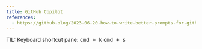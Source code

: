 ```yaml
---
title: GitHub Copilot
references:
  - https://github.blog/2023-06-20-how-to-write-better-prompts-for-github-copilot/
---
```


TIL:
Keyboard shortcut pane: <kbd>cmd + k</kbd> <kbd>cmd + s</kbd>
